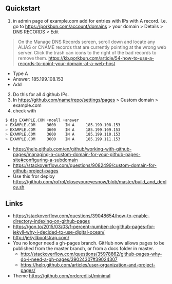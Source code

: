 ## Quickstart

1. in admin page of example.com add for entries with IPs with A record. I.e. go to https://porkbun.com/account/domains > your domain > Details > DNS RECORDS > Edit

> On the Manage DNS Records screen, scroll down and locate any ALIAS or CNAME records that are currently pointing at the wrong web server. Click the trash can icons to the right of the bad records to remove them. https://kb.porkbun.com/article/54-how-to-use-a-records-to-point-your-domain-at-a-web-host

- Type A
- Answer: 185.199.108.153
- Add

2. Do this for all 4 github IPs.
3. In https://github.com/name/repo/settings/pages > Custom domain > example.com
4. check with

```bash
$ dig EXAMPLE.COM +noall +answer
> EXAMPLE.COM     3600    IN A     185.199.108.153
> EXAMPLE.COM     3600    IN A     185.199.109.153
> EXAMPLE.COM     3600    IN A     185.199.110.153
> EXAMPLE.COM     3600    IN A     185.199.111.153
```

- https://help.github.com/en/github/working-with-github-pages/managing-a-custom-domain-for-your-github-pages-site#configuring-a-subdomain
- https://stackoverflow.com/questions/9082499/custom-domain-for-github-project-pages
- Use this fror deploy https://github.com/rofrol/closeyoureyesnow/blob/master/build_and_deploy.sh

## Links

- https://stackoverflow.com/questions/39048654/how-to-enable-directory-indexing-on-github-pages
- https://gon.to/2015/03/03/f-percent-number-ck-github-pages-for-jekyll-why-i-decided-to-use-digital-ocean/
- http://jekyllbootstrap.com/
- You no longer need a gh-pages branch. GitHub now allows pages to be published from the master branch, or from a docs folder in master.
  - http://stackoverflow.com/questions/35978862/github-pages-why-do-i-need-a-gh-pages/39024307#39024307
  - https://help.github.com/articles/user-organization-and-project-pages/
- Theme https://github.com/orderedlist/minimal
